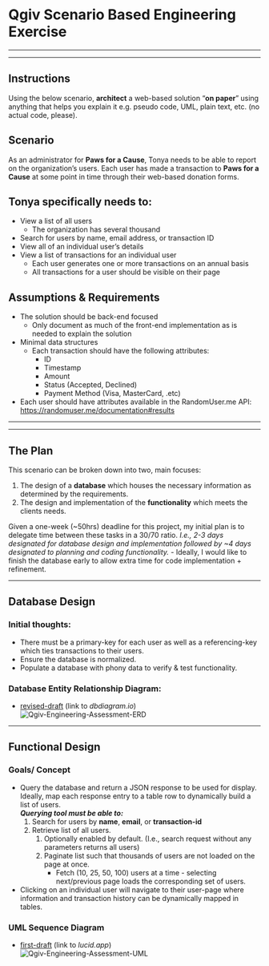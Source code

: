 # Qgiv Scenario Based Engineering Exercise

---
---

## Instructions

Using the below scenario, **architect** a web-based solution “**on paper**” using anything that helps you explain it e.g. pseudo code, UML, plain text, etc.  (no actual code, please).

## Scenario

As an administrator for **Paws for a Cause**, Tonya needs to be able to report on the organization’s users.  Each user has made a transaction to **Paws for a Cause** at some point in time through their web-based donation forms.  

## Tonya specifically needs to:

-	View a list of all users
    - The organization has several thousand
-	Search for users by name, email address, or transaction ID
-	View all of an individual user’s details
-	View a list of transactions for an individual user
    -   Each user generates one or more transactions on an annual basis
    -   All transactions for a user should be visible on their page

## Assumptions & Requirements

-	The solution should be back-end focused
    -   Only document as much of the front-end implementation as is needed to explain the solution
-	Minimal data structures
    -   Each transaction should have the following attributes:
        -   ID
        -   Timestamp
        -   Amount
        -   Status (Accepted, Declined)
        -   Payment Method (Visa, MasterCard, .etc)
-   Each user should have attributes available in the RandomUser.me API:  https://randomuser.me/documentation#results

---
---

## The Plan
This scenario can be broken down into two, main focuses:
1. The design of a **database** which houses the necessary information as determined by the requirements.
2. The design and implementation of the **functionality** which meets the clients needs.

Given a one-week (~50hrs) deadline for this project, my initial plan is to delegate time between these tasks in a 30/70 ratio. *I.e., 2-3 days designated for database design and implementation followed by ~4 days designated to planning and coding functionality.* - Ideally, I would like to finish the database early to allow extra time for code implementation + refinement.

---

## Database Design

### Initial thoughts:
* There must be a primary-key for each user as well as a referencing-key which ties transactions to their users.
* Ensure the database is normalized.
* Populate a database with phony data to verify & test functionality.

### Database Entity Relationship Diagram:
* [revised-draft](https://dbdiagram.io/d/62abf44e9921fe2a96250eea) (link to *dbdiagram.io*) <br>
![Qgiv-Engineering-Assessment-ERD](https://user-images.githubusercontent.com/60162255/174443043-23a22b19-f013-4f6e-898a-3f79ba9544b3.png)

---

## Functional Design

### Goals/ Concept
* Query the database and return a JSON response to be used for display. Ideally, map each response entry to a table row to dynamically build a list of users. <br>
  ***Querying tool must be able to:***
  1. Search for users by **name**, **email**, or **transaction-id**
  2. Retrieve list of all users.
     1. Optionally enabled by default. (I.e., search request without any parameters returns all users)
     2. Paginate list such that thousands of users are not loaded on the page at once.
        * Fetch (10, 25, 50, 100) users at a time - selecting next/previous page loads the corresponding set of users.
* Clicking on an individual user will navigate to their user-page where information and transaction history can be dynamically mapped in tables.
### UML Sequence Diagram
* [first-draft](https://lucid.app/lucidchart/e7746c38-7bc7-4e73-9b4d-c7687bf26bff/edit?invitationId=inv_67a00594-8c3f-4e4e-be34-37d5c0a29002#) (link to *lucid.app*) <br>
![Qgiv-Engineering-Assessment-UML](https://user-images.githubusercontent.com/60162255/174400844-b52dd4d8-08f9-4276-b718-bec1d2a0839f.png)

